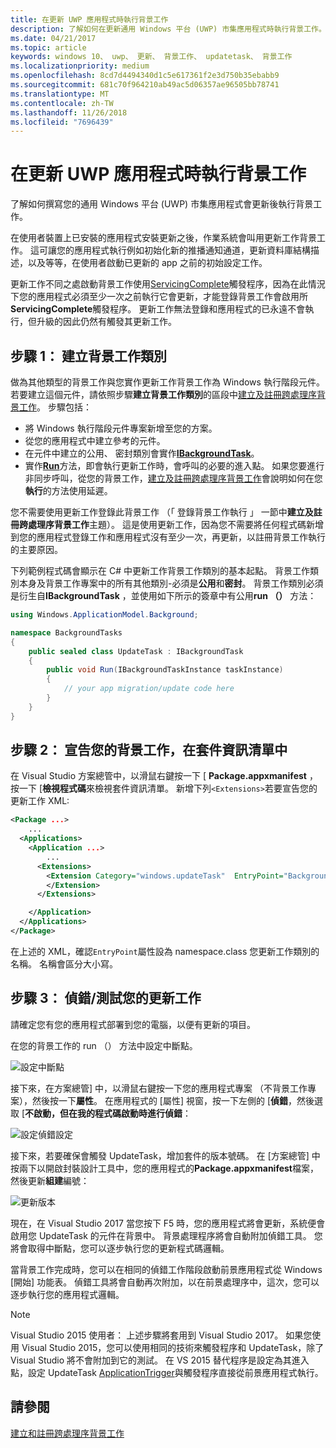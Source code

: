 ```yaml
---
title: 在更新 UWP 應用程式時執行背景工作
description: 了解如何在更新通用 Windows 平台 (UWP) 市集應用程式時執行背景工作。
ms.date: 04/21/2017
ms.topic: article
keywords: windows 10、 uwp、 更新、 背景工作、 updatetask、 背景工作
ms.localizationpriority: medium
ms.openlocfilehash: 8cd7d4494340d1c5e617361f2e3d750b35ebabb9
ms.sourcegitcommit: 681c70f964210ab49ac5d06357ae96505bb78741
ms.translationtype: MT
ms.contentlocale: zh-TW
ms.lasthandoff: 11/26/2018
ms.locfileid: "7696439"
---
```

# <a name="run-a-background-task-when-your-uwp-app-is-updated"></a>在更新 UWP 應用程式時執行背景工作

了解如何撰寫您的通用 Windows 平台 (UWP) 市集應用程式會更新後執行背景工作。

在使用者裝置上已安裝的應用程式安裝更新之後，作業系統會叫用更新工作背景工作。 這可讓您的應用程式執行例如初始化新的推播通知通道，更新資料庫結構描述，以及等等，在使用者啟動已更新的 app 之前的初始設定工作。

更新工作不同之處啟動背景工作使用[ServicingComplete](https://docs.microsoft.com/uwp/api/Windows.ApplicationModel.Background.SystemTriggerType)觸發程序，因為在此情況下您的應用程式必須至少一次之前執行它會更新，才能登錄背景工作會啟用所**ServicingComplete**觸發程序。  更新工作無法登錄和應用程式的已永遠不會執行，但升級的因此仍然有觸發其更新工作。

## <a name="step-1-create-the-background-task-class"></a>步驟 1： 建立背景工作類別

做為其他類型的背景工作與您實作更新工作背景工作為 Windows 執行階段元件。 若要建立這個元件，請依照步驟**建立背景工作類別**的區段中[建立及註冊跨處理序背景工作](https://docs.microsoft.com/windows/uwp/launch-resume/create-and-register-a-background-task)。 步驟包括：

- 將 Windows 執行階段元件專案新增至您的方案。
- 從您的應用程式中建立參考的元件。
- 在元件中建立的公用、 密封類別會實作[**IBackgroundTask**](https://msdn.microsoft.com/library/windows/apps/br224794)。
- 實作[**Run**](https://msdn.microsoft.com/library/windows/apps/br224811)方法，即會執行更新工作時，會呼叫的必要的進入點。 如果您要進行非同步呼叫，從您的背景工作，[建立及註冊跨處理序背景工作](https://docs.microsoft.com/windows/uwp/launch-resume/create-and-register-a-background-task)會說明如何在您**執行**的方法使用延遲。

您不需要使用更新工作登錄此背景工作 （「 登錄背景工作執行 」 一節中**建立及註冊跨處理序背景工作**主題）。 這是使用更新工作，因為您不需要將任何程式碼新增到您的應用程式登錄工作和應用程式沒有至少一次，再更新，以註冊背景工作執行的主要原因。

下列範例程式碼會顯示在 C# 中更新工作背景工作類別的基本起點。 背景工作類別本身及背景工作專案中的所有其他類別-必須是**公用**和**密封**。 背景工作類別必須是衍生自**IBackgroundTask** ，並使用如下所示的簽章中有公用**run （）** 方法：

```cs
using Windows.ApplicationModel.Background;

namespace BackgroundTasks
{
    public sealed class UpdateTask : IBackgroundTask
    {
        public void Run(IBackgroundTaskInstance taskInstance)
        {
            // your app migration/update code here
        }
    }
}
```

## <a name="step-2-declare-your-background-task-in-the-package-manifest"></a>步驟 2： 宣告您的背景工作，在套件資訊清單中

在 Visual Studio 方案總管中，以滑鼠右鍵按一下 [ **Package.appxmanifest** ，按一下 [**檢視程式碼**來檢視套件資訊清單。 新增下列`<Extensions>`若要宣告您的更新工作 XML:

```XML
<Package ...>
    ...
  <Applications>  
    <Application ...>  
        ...
      <Extensions>  
        <Extension Category="windows.updateTask"  EntryPoint="BackgroundTasks.UpdateTask">  
        </Extension>  
      </Extensions>

    </Application>  
  </Applications>  
</Package>
```

在上述的 XML，確認`EntryPoint`屬性設為 namespace.class 您更新工作類別的名稱。 名稱會區分大小寫。

## <a name="step-3-debugtest-your-update-task"></a>步驟 3： 偵錯/測試您的更新工作

請確定您有您的應用程式部署到您的電腦，以便有更新的項目。

在您的背景工作的 run （） 方法中設定中斷點。

![設定中斷點](images/run-func-breakpoint.png)

接下來，在方案總管] 中，以滑鼠右鍵按一下您的應用程式專案 （不背景工作專案），然後按一下**屬性**。 在應用程式的 [屬性] 視窗，按一下左側的 [**偵錯**，然後選取 [**不啟動，但在我的程式碼啟動時進行偵錯**：

![設定偵錯設定](images/do-not-launch-but-debug.png)

接下來，若要確保會觸發 UpdateTask，增加套件的版本號碼。 在 [方案總管] 中按兩下以開啟封裝設計工具中，您的應用程式的**Package.appxmanifest**檔案，然後更新**組建**編號：

![更新版本](images/bump-version.png)

現在，在 Visual Studio 2017 當您按下 F5 時，您的應用程式將會更新，系統便會啟用您 UpdateTask 的元件在背景中。 背景處理程序將會自動附加偵錯工具。 您將會取得中斷點，您可以逐步執行您的更新程式碼邏輯。

當背景工作完成時，您可以在相同的偵錯工作階段啟動前景應用程式從 Windows [開始] 功能表。 偵錯工具將會自動再次附加，以在前景處理序中，這次，您可以逐步執行您的應用程式邏輯。

> [!NOTE]
> Visual Studio 2015 使用者： 上述步驟將套用到 Visual Studio 2017。 如果您使用 Visual Studio 2015，您可以使用相同的技術來觸發程序和 UpdateTask，除了 Visual Studio 將不會附加到它的測試。 在 VS 2015 替代程序是設定為其進入點，設定 UpdateTask [ApplicationTrigger](https://docs.microsoft.com/windows/uwp/launch-resume/trigger-background-task-from-app)與觸發程序直接從前景應用程式執行。

## <a name="see-also"></a>請參閱

[建立和註冊跨處理序背景工作](https://docs.microsoft.com/windows/uwp/launch-resume/create-and-register-a-background-task)
